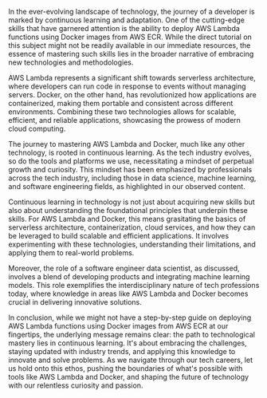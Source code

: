In the ever-evolving landscape of technology, the journey of a developer is marked by continuous learning and adaptation. One of the cutting-edge skills that have garnered attention is the ability to deploy AWS Lambda functions using Docker images from AWS ECR. While the direct tutorial on this subject might not be readily available in our immediate resources, the essence of mastering such skills lies in the broader narrative of embracing new technologies and methodologies.

AWS Lambda represents a significant shift towards serverless architecture, where developers can run code in response to events without managing servers. Docker, on the other hand, has revolutionized how applications are containerized, making them portable and consistent across different environments. Combining these two technologies allows for scalable, efficient, and reliable applications, showcasing the prowess of modern cloud computing.

The journey to mastering AWS Lambda and Docker, much like any other technology, is rooted in continuous learning. As the tech industry evolves, so do the tools and platforms we use, necessitating a mindset of perpetual growth and curiosity. This mindset has been emphasized by professionals across the tech industry, including those in data science, machine learning, and software engineering fields, as highlighted in our observed content.

Continuous learning in technology is not just about acquiring new skills but also about understanding the foundational principles that underpin these skills. For AWS Lambda and Docker, this means grasitating the basics of serverless architecture, containerization, cloud services, and how they can be leveraged to build scalable and efficient applications. It involves experimenting with these technologies, understanding their limitations, and applying them to real-world problems.

Moreover, the role of a software engineer data scientist, as discussed, involves a blend of developing products and integrating machine learning models. This role exemplifies the interdisciplinary nature of tech professions today, where knowledge in areas like AWS Lambda and Docker becomes crucial in delivering innovative solutions.

In conclusion, while we might not have a step-by-step guide on deploying AWS Lambda functions using Docker images from AWS ECR at our fingertips, the underlying message remains clear: the path to technological mastery lies in continuous learning. It's about embracing the challenges, staying updated with industry trends, and applying this knowledge to innovate and solve problems. As we navigate through our tech careers, let us hold onto this ethos, pushing the boundaries of what's possible with tools like AWS Lambda and Docker, and shaping the future of technology with our relentless curiosity and passion.